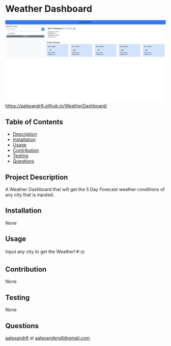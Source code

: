 # Weather Dashboard
<img src="/images/dash.png">https://aalexandr6.github.io/WeatherDashboard/
## Table of Contents
- [Description](#project-description)
- [Installation](#installation)
- [Usage](#usage)
- [Contribution](#contribution)
- [Testing](#testing)
- [Questions](#questions)
  
  
## Project Description
A Weather Dashboard that will get the 5 Day Forecast weather conditions of any city that is inputed.
     
  
## Installation 
None
  
## Usage 
Input any city to get the Weather!☀️⛈️
  
## Contribution
None
  
## Testing
None
  
## Questions
[aalexandr6](https://github.com/aalexandr6) at aalexanderp6@gmail.com
    
